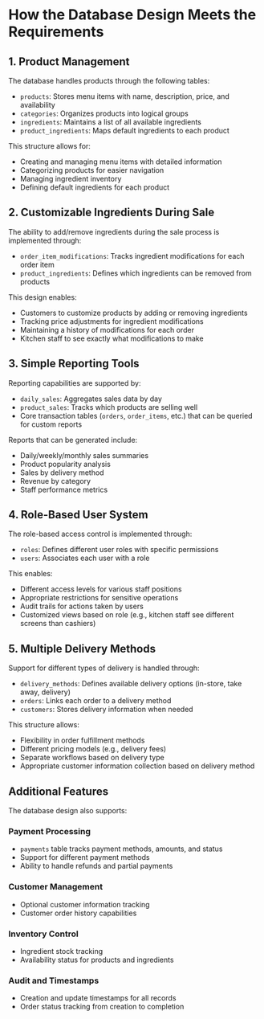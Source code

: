 # How the Database Design Meets the Requirements

## 1. Product Management

The database handles products through the following tables:
- `products`: Stores menu items with name, description, price, and availability
- `categories`: Organizes products into logical groups
- `ingredients`: Maintains a list of all available ingredients
- `product_ingredients`: Maps default ingredients to each product

This structure allows for:
- Creating and managing menu items with detailed information
- Categorizing products for easier navigation
- Managing ingredient inventory
- Defining default ingredients for each product

## 2. Customizable Ingredients During Sale

The ability to add/remove ingredients during the sale process is implemented through:
- `order_item_modifications`: Tracks ingredient modifications for each order item
- `product_ingredients`: Defines which ingredients can be removed from products

This design enables:
- Customers to customize products by adding or removing ingredients
- Tracking price adjustments for ingredient modifications
- Maintaining a history of modifications for each order
- Kitchen staff to see exactly what modifications to make

## 3. Simple Reporting Tools

Reporting capabilities are supported by:
- `daily_sales`: Aggregates sales data by day
- `product_sales`: Tracks which products are selling well
- Core transaction tables (`orders`, `order_items`, etc.) that can be queried for custom reports

Reports that can be generated include:
- Daily/weekly/monthly sales summaries
- Product popularity analysis
- Sales by delivery method
- Revenue by category
- Staff performance metrics

## 4. Role-Based User System

The role-based access control is implemented through:
- `roles`: Defines different user roles with specific permissions
- `users`: Associates each user with a role

This enables:
- Different access levels for various staff positions
- Appropriate restrictions for sensitive operations
- Audit trails for actions taken by users
- Customized views based on role (e.g., kitchen staff see different screens than cashiers)

## 5. Multiple Delivery Methods

Support for different types of delivery is handled through:
- `delivery_methods`: Defines available delivery options (in-store, take away, delivery)
- `orders`: Links each order to a delivery method
- `customers`: Stores delivery information when needed

This structure allows:
- Flexibility in order fulfillment methods
- Different pricing models (e.g., delivery fees)
- Separate workflows based on delivery type
- Appropriate customer information collection based on delivery method

## Additional Features

The database design also supports:

### Payment Processing
- `payments` table tracks payment methods, amounts, and status
- Support for different payment methods
- Ability to handle refunds and partial payments

### Customer Management
- Optional customer information tracking
- Customer order history capabilities

### Inventory Control
- Ingredient stock tracking
- Availability status for products and ingredients

### Audit and Timestamps
- Creation and update timestamps for all records
- Order status tracking from creation to completion 